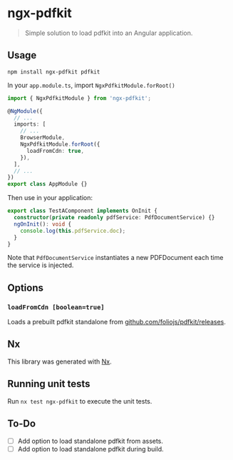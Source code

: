 # ngx-pdfkit

> Simple solution to load pdfkit into an Angular application.

## Usage

```console
npm install ngx-pdfkit pdfkit
```

In your `app.module.ts`, import `NgxPdfkitModule.forRoot()`

```ts
import { NgxPdfkitModule } from 'ngx-pdfkit';

@NgModule({
  // ...
  imports: [
    // ...
    BrowserModule,
    NgxPdfkitModule.forRoot({
      loadFromCdn: true,
    }),
  ],
  // ...
})
export class AppModule {}
```

Then use in your application:

```ts
export class TestAComponent implements OnInit {
  constructor(private readonly pdfService: PdfDocumentService) {}
  ngOnInit(): void {
    console.log(this.pdfService.doc);
  }
}
```

Note that `PdfDocumentService` instantiates a new PDFDocument each time the
service is injected.

## Options

### `loadFromCdn [boolean=true]`

Loads a prebuilt pdfkit standalone from [github.com/foliojs/pdfkit/releases](https://github.com/foliojs/pdfkit/releases).

## Nx

This library was generated with [Nx](https://nx.dev).

## Running unit tests

Run `nx test ngx-pdfkit` to execute the unit tests.

## To-Do

- [ ] Add option to load standalone pdfkit from assets.
- [ ] Add option to load standalone pdfkit during build.

